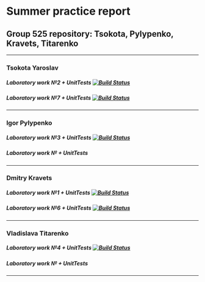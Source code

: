 # Summer practice report
## Group 525 repository: Tsokota, Pylypenko, Kravets, Titarenko
--------
### Tsokota Yaroslav
##### Laboratory work №2 + UnitTests          [![Build Status](https://travis-ci.com/tsokota/SummerPractise.svg?branch=LaboratWork2)](https://travis-ci.com/tsokota/SummerPractise)
##### Laboratory work №7 + UnitTests          [![Build Status](https://travis-ci.com/tsokota/SummerPractise.svg?branch=LabWork7)](https://travis-ci.com/tsokota/SummerPractise)
---------
### Igor Pylypenko
##### Laboratory work №3 + UnitTests     [![Build Status](https://travis-ci.com/tsokota/SummerPractise.svg?branch=LabWork3)](https://travis-ci.com/tsokota/SummerPractise)       
##### Laboratory work № + UnitTests        
---------
### Dmitry Kravets
##### Laboratory work №1 + UnitTests       [![Build Status](https://travis-ci.com/tsokota/SummerPractise.svg?branch=Kravets_laba_1)](https://travis-ci.com/tsokota/SummerPractise)       
##### Laboratory work №6 + UnitTests       [![Build Status](https://travis-ci.com/tsokota/SummerPractise.svg?branch=LabWork6)](https://travis-ci.com/tsokota/SummerPractise) 
---------
### Vladislava Titarenko
##### Laboratory work №4 + UnitTests       [![Build Status](https://travis-ci.com/tsokota/SummerPractise.svg?branch=LabWork4)](https://travis-ci.com/tsokota/SummerPractise)      
##### Laboratory work № + UnitTests        
---------
